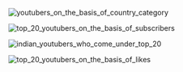![youtubers_on_the_basis_of_country_category](https://github.com/Manshi-Rathour/YouTubers-Analysis/assets/118745353/8224fd6f-fe99-4e8f-a732-b942eb4b2a4d)


![top_20_youtubers_on_the_basis_of_subscribers](https://github.com/Manshi-Rathour/YouTubers-Analysis/assets/118745353/24bdc325-d61a-4c6c-ad3b-59a39a0e62de)


![indian_youtubers_who_come_under_top_20](https://github.com/Manshi-Rathour/YouTubers-Analysis/assets/118745353/1d9afe2a-6a6d-4993-ad7f-eca986353700)


![top_20_youtubers_on_the_basis_of_likes](https://github.com/Manshi-Rathour/YouTubers-Analysis/assets/118745353/69770f8a-bcc2-4e5d-b3f0-d398d44d60f8)





